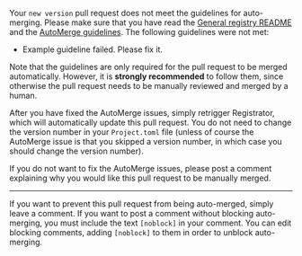 Your `new version` pull request does not meet the guidelines for auto-merging. Please make sure that you have read the [General registry README](https://github.com/JuliaRegistries/General/blob/master/README.md) and the [AutoMerge guidelines](https://juliaregistries.github.io/RegistryCI.jl/stable/guidelines/). The following guidelines were not met:

- Example guideline failed. Please fix it.

Note that the guidelines are only required for the pull request to be merged automatically. However, it is **strongly recommended** to follow them, since otherwise the pull request needs to be manually reviewed and merged by a human.

After you have fixed the AutoMerge issues, simply retrigger Registrator, which will automatically update this pull request. You do not need to change the version number in your `Project.toml` file (unless of course the AutoMerge issue is that you skipped a version number, in which case you should change the version number).

If you do not want to fix the AutoMerge issues, please post a comment explaining why you would like this pull request to be manually merged.

---
If you want to prevent this pull request from being auto-merged, simply leave a comment. If you want to post a comment without blocking auto-merging, you must include the text `[noblock]` in your comment. You can edit blocking comments, adding `[noblock]` to them in order to unblock auto-merging.
<!-- [noblock] -->